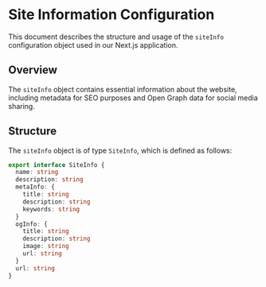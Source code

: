 # Site Information Configuration

This document describes the structure and usage of the `siteInfo` configuration object used in our Next.js application.

## Overview

The `siteInfo` object contains essential information about the website, including metadata for SEO purposes and Open Graph data for social media sharing.

## Structure

The `siteInfo` object is of type `SiteInfo`, which is defined as follows:

```typescript
export interface SiteInfo {
  name: string
  description: string
  metaInfo: {
    title: string
    description: string
    keywords: string
  }
  ogInfo: {
    title: string
    description: string
    image: string
    url: string
  }
  url: string
}
